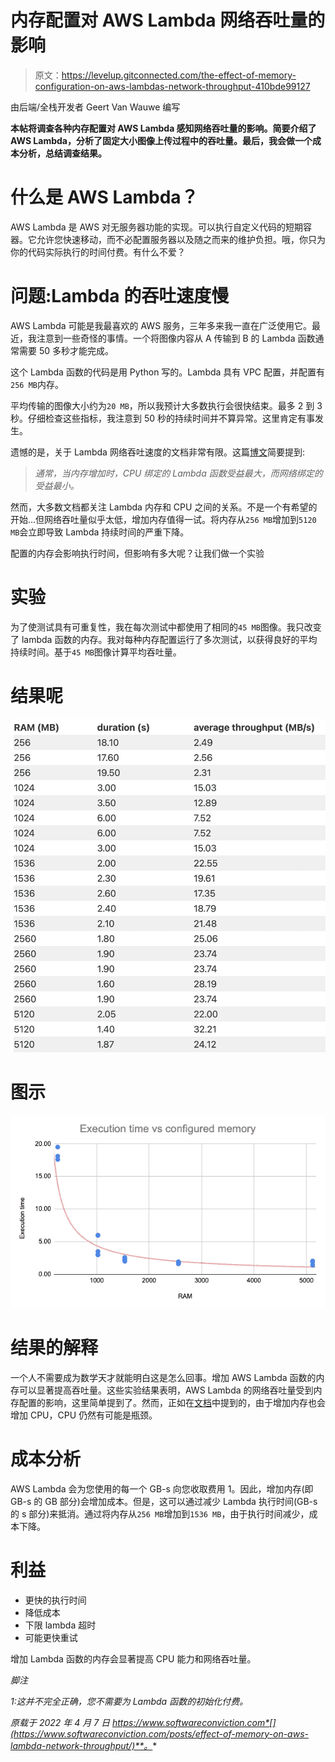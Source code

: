 # 内存配置对 AWS Lambda 网络吞吐量的影响

> 原文：<https://levelup.gitconnected.com/the-effect-of-memory-configuration-on-aws-lambdas-network-throughput-410bde99127>

由后端/全栈开发者 Geert Van Wauwe 编写

**本帖将调查各种内存配置对 AWS Lambda 感知网络吞吐量的影响。简要介绍了 AWS Lambda，分析了固定大小图像上传过程中的吞吐量。最后，我会做一个成本分析，总结调查结果。**

# 什么是 AWS Lambda？

AWS Lambda 是 AWS 对无服务器功能的实现。可以执行自定义代码的短期容器。它允许您快速移动，而不必配置服务器以及随之而来的维护负担。哦，你只为你的代码实际执行的时间付费。有什么不爱？

# 问题:Lambda 的吞吐速度慢

AWS Lambda 可能是我最喜欢的 AWS 服务，三年多来我一直在广泛使用它。最近，我注意到一些奇怪的事情。一个将图像内容从 A 传输到 B 的 Lambda 函数通常需要 50 多秒才能完成。

这个 Lambda 函数的代码是用 Python 写的。Lambda 具有 VPC 配置，并配置有`256 MB`内存。

平均传输的图像大小约为`20 MB`，所以我预计大多数执行会很快结束。最多 2 到 3 秒。仔细检查这些指标，我注意到 50 秒的持续时间并不算异常。这里肯定有事发生。

遗憾的是，关于 Lambda 网络吞吐速度的文档非常有限。这篇[博文](https://aws.amazon.com/blogs/compute/operating-lambda-performance-optimization-part-2/)简要提到:

> *通常，当内存增加时，CPU 绑定的 Lambda 函数受益最大，而网络绑定的受益最小。*

然而，大多数文档都关注 Lambda 内存和 CPU 之间的关系。不是一个有希望的开始…但网络吞吐量似乎太低，增加内存值得一试。将内存从`256 MB`增加到`5120 MB`会立即导致 Lambda 持续时间的严重下降。

配置的内存会影响执行时间，但影响有多大呢？让我们做一个实验

# 实验

为了使测试具有可重复性，我在每次测试中都使用了相同的`45 MB`图像。我只改变了 lambda 函数的内存。我对每种内存配置运行了多次测试，以获得良好的平均持续时间。基于`45 MB`图像计算平均吞吐量。

# 结果呢

![](img/aecf68bf65c37d2a390f30f08ddd9e39.png)

# 图示

![](img/f5e089a77fc66b3fb99ac399edc6d0e7.png)

# 结果的解释

一个人不需要成为数学天才就能明白这是怎么回事。增加 AWS Lambda 函数的内存可以显著提高吞吐量。这些实验结果表明，AWS Lambda 的网络吞吐量受到内存配置的影响，这里简单提到了。然而，正如在[文档](https://docs.aws.amazon.com/lambda/latest/dg/configuration-function-common.html#configuration-memory-console)中提到的，由于增加内存也会增加 CPU，CPU 仍然有可能是瓶颈。

# 成本分析

AWS Lambda 会为您使用的每一个 GB-s 向您收取费用 1。因此，增加内存(即 GB-s 的 GB 部分)会增加成本。但是，这可以通过减少 Lambda 执行时间(GB-s 的 s 部分)来抵消。通过将内存从`256 MB`增加到`1536 MB`，由于执行时间减少，成本下降。

# 利益

*   更快的执行时间
*   降低成本
*   下限 lambda 超时
*   可能更快重试

增加 Lambda 函数的内存会显著提高 CPU 能力和网络吞吐量。

*脚注*

*1:这并不完全正确，您不需要为 Lambda 函数的初始化付费。*

*原载于 2022 年 4 月 7 日 https://www.softwareconviction.com*[](https://www.softwareconviction.com/posts/effect-of-memory-on-aws-lambda-network-throughput/)**。**